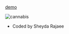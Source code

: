 [demo](https://sheydarj.github.io/avada-cann/)

![cannabis](https://github.com/sheydarj/avada-cann/blob/main/assets/images/avadacann.png)

- Coded by Sheyda Rajaee


